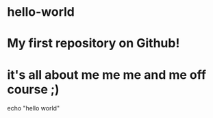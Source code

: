# hello-world
# My first repository on Github! 
# it's all about me me me and me off course ;)
echo "hello world"
